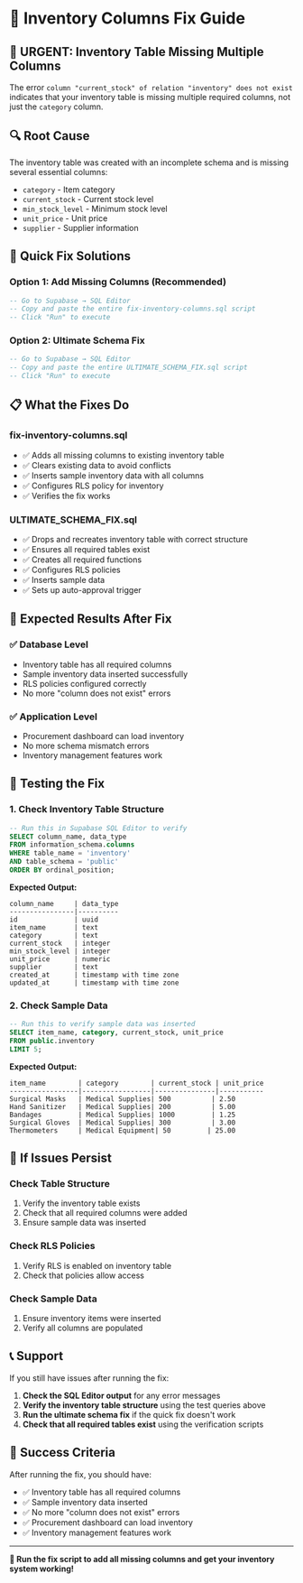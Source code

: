# 🔧 Inventory Columns Fix Guide

## 🚨 **URGENT: Inventory Table Missing Multiple Columns**

The error `column "current_stock" of relation "inventory" does not exist` indicates that your inventory table is missing multiple required columns, not just the `category` column.

## 🔍 **Root Cause**

The inventory table was created with an incomplete schema and is missing several essential columns:
- `category` - Item category
- `current_stock` - Current stock level
- `min_stock_level` - Minimum stock level
- `unit_price` - Unit price
- `supplier` - Supplier information

## 🚀 **Quick Fix Solutions**

### Option 1: Add Missing Columns (Recommended)
```sql
-- Go to Supabase → SQL Editor
-- Copy and paste the entire fix-inventory-columns.sql script
-- Click "Run" to execute
```

### Option 2: Ultimate Schema Fix
```sql
-- Go to Supabase → SQL Editor
-- Copy and paste the entire ULTIMATE_SCHEMA_FIX.sql script
-- Click "Run" to execute
```

## 📋 **What the Fixes Do**

### fix-inventory-columns.sql
- ✅ Adds all missing columns to existing inventory table
- ✅ Clears existing data to avoid conflicts
- ✅ Inserts sample inventory data with all columns
- ✅ Configures RLS policy for inventory
- ✅ Verifies the fix works

### ULTIMATE_SCHEMA_FIX.sql
- ✅ Drops and recreates inventory table with correct structure
- ✅ Ensures all required tables exist
- ✅ Creates all required functions
- ✅ Configures RLS policies
- ✅ Inserts sample data
- ✅ Sets up auto-approval trigger

## 🎯 **Expected Results After Fix**

### ✅ Database Level
- Inventory table has all required columns
- Sample inventory data inserted successfully
- RLS policies configured correctly
- No more "column does not exist" errors

### ✅ Application Level
- Procurement dashboard can load inventory
- No more schema mismatch errors
- Inventory management features work

## 🧪 **Testing the Fix**

### 1. Check Inventory Table Structure
```sql
-- Run this in Supabase SQL Editor to verify
SELECT column_name, data_type 
FROM information_schema.columns 
WHERE table_name = 'inventory' 
AND table_schema = 'public'
ORDER BY ordinal_position;
```

**Expected Output:**
```
column_name     | data_type
----------------|----------
id              | uuid
item_name       | text
category        | text
current_stock   | integer
min_stock_level | integer
unit_price      | numeric
supplier        | text
created_at      | timestamp with time zone
updated_at      | timestamp with time zone
```

### 2. Check Sample Data
```sql
-- Run this to verify sample data was inserted
SELECT item_name, category, current_stock, unit_price 
FROM public.inventory 
LIMIT 5;
```

**Expected Output:**
```
item_name        | category        | current_stock | unit_price
-----------------|-----------------|---------------|-----------
Surgical Masks   | Medical Supplies| 500          | 2.50
Hand Sanitizer   | Medical Supplies| 200          | 5.00
Bandages         | Medical Supplies| 1000         | 1.25
Surgical Gloves  | Medical Supplies| 300          | 3.00
Thermometers     | Medical Equipment| 50         | 25.00
```

## 🔧 **If Issues Persist**

### Check Table Structure
1. Verify the inventory table exists
2. Check that all required columns were added
3. Ensure sample data was inserted

### Check RLS Policies
1. Verify RLS is enabled on inventory table
2. Check that policies allow access

### Check Sample Data
1. Ensure inventory items were inserted
2. Verify all columns are populated

## 📞 **Support**

If you still have issues after running the fix:

1. **Check the SQL Editor output** for any error messages
2. **Verify the inventory table structure** using the test queries above
3. **Run the ultimate schema fix** if the quick fix doesn't work
4. **Check that all required tables exist** using the verification scripts

## 🎉 **Success Criteria**

After running the fix, you should have:

- ✅ Inventory table has all required columns
- ✅ Sample inventory data inserted
- ✅ No more "column does not exist" errors
- ✅ Procurement dashboard can load inventory
- ✅ Inventory management features work

---

**🚀 Run the fix script to add all missing columns and get your inventory system working!**

